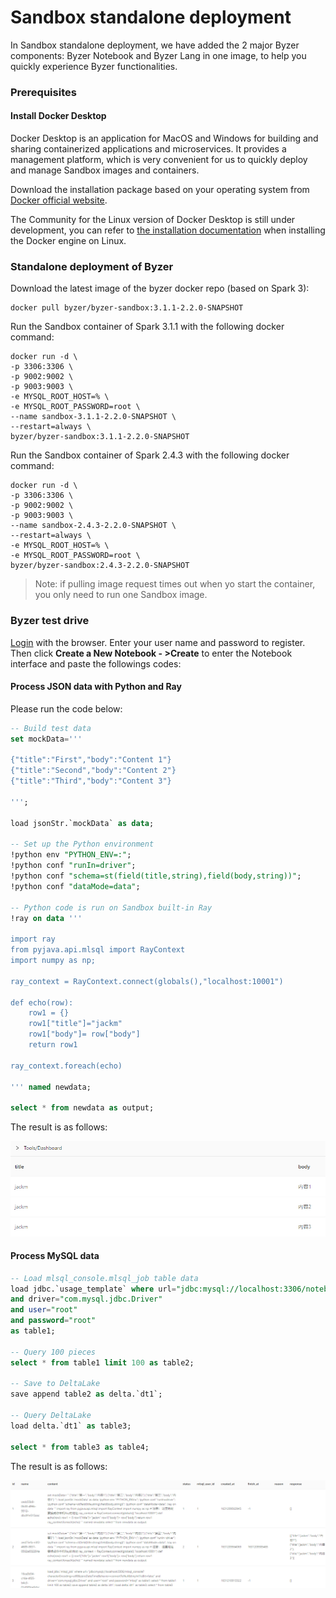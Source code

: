 # Sandbox standalone deployment

In Sandbox standalone deployment, we have added the 2 major Byzer components: Byzer Notebook and Byzer Lang in one image, to help you quickly experience Byzer functionalities.

### Prerequisites

#### Install Docker Desktop

Docker Desktop is an application for MacOS and Windows for building and sharing containerized applications and microservices. It provides a management platform, which is very convenient for us to quickly deploy and manage Sandbox images and containers.

Download the installation package based on your operating system from [Docker official website](https://www.docker.com/products/docker-desktop).

The Community for the Linux version of Docker Desktop is still under development, you can refer to [the installation documentation](https://docs.docker.com/engine/install/ubuntu/) when installing the Docker engine on Linux.

### Standalone deployment of Byzer

Download the latest image of the byzer docker repo (based on Spark 3):

```shell
docker pull byzer/byzer-sandbox:3.1.1-2.2.0-SNAPSHOT
```

Run the Sandbox container of Spark 3.1.1 with the following docker command:

```shell
docker run -d \
-p 3306:3306 \
-p 9002:9002 \
-p 9003:9003 \
-e MYSQL_ROOT_HOST=% \
-e MYSQL_ROOT_PASSWORD=root \
--name sandbox-3.1.1-2.2.0-SNAPSHOT \
--restart=always \
byzer/byzer-sandbox:3.1.1-2.2.0-SNAPSHOT
```

Run the Sandbox container of Spark 2.4.3 with the following docker command:

```shell
docker run -d \
-p 3306:3306 \
-p 9002:9002 \
-p 9003:9003 \
--name sandbox-2.4.3-2.2.0-SNAPSHOT \
--restart=always \
-e MYSQL_ROOT_HOST=% \
-e MYSQL_ROOT_PASSWORD=root \
byzer/byzer-sandbox:2.4.3-2.2.0-SNAPSHOT
```

> Note: if pulling image request times out when yo start the container, you only need to run one Sandbox image.


### Byzer test drive

[Login](http://localhost:9002) with the browser. Enter your user name and password to register. Then click **Create a New Notebook - >Create** to enter the Notebook interface and paste the followings codes:

#### Process JSON data with Python and Ray

Please run the code below:

```sql
-- Build test data
set mockData='''

{"title":"First","body":"Content 1"}
{"title":"Second","body":"Content 2"}
{"title":"Third","body":"Content 3"}

''';

load jsonStr.`mockData` as data;

-- Set up the Python environment
!python env "PYTHON_ENV=:";
!python conf "runIn=driver";
!python conf "schema=st(field(title,string),field(body,string))";
!python conf "dataMode=data";

-- Python code is run on Sandbox built-in Ray
!ray on data '''

import ray
from pyjava.api.mlsql import RayContext
import numpy as np;

ray_context = RayContext.connect(globals(),"localhost:10001")

def echo(row):
    row1 = {}
    row1["title"]="jackm"
    row1["body"]= row["body"]
    return row1

ray_context.foreach(echo)

''' named newdata;

select * from newdata as output;
```

The result is as follows:

<img src="/byzer-lang/zh-cn/installation/containerized_deployment/images/python-ray-result.PNG" alt="Python-Ray results"/>

#### Process MySQL data

```sql
-- Load mlsql_console.mlsql_job table data
load jdbc.`usage_template` where url="jdbc:mysql://localhost:3306/notebook?characterEncoding=utf8&zeroDateTimeBehavior=convertToNull&tinyInt1isBit=false"
and driver="com.mysql.jdbc.Driver"
and user="root"
and password="root"
as table1;

-- Query 100 pieces
select * from table1 limit 100 as table2;

-- Save to DeltaLake
save append table2 as delta.`dt1`;

-- Query DeltaLake
load delta.`dt1` as table3;

select * from table3 as table4;
```

The result is as follows:

<img src="/byzer-lang/zh-cn/installation/containerized_deployment/images/mysql-deltalake.PNG" alt="MySQL-deltalake"/>